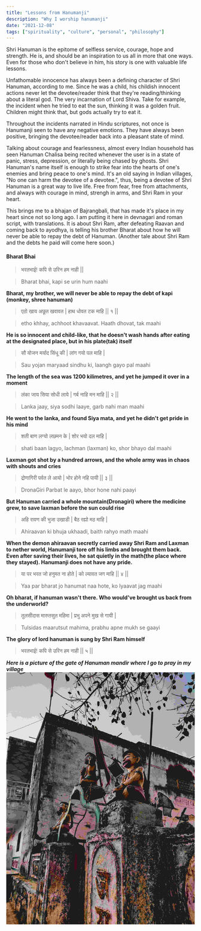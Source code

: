 ```yaml
---
title: "Lessons from Hanumanji"
description: "Why I worship hanumanji"
date: "2021-12-08"
tags: ["spirituality", "culture", "personal", "philosophy"]
---
```


Shri Hanuman is the epitome of selfless service, courage, hope and strength. He is, and should be an inspiration to us all in more that one ways. Even for those who don't believe in him, his story is one with valuable life lessons. 

Unfathomable innocence has always been a defining character of Shri Hanuman, according to me. Since he was a child, his childish innocent actions never let the devotee/reader think that they're reading/thinking about a literal god. The very incarnation of Lord Shiva. Take for example, the incident when he tried to eat the sun, thinking it was a golden fruit. Children might think that, but gods actually try to eat it. 

Throughout the incidents narrated in Hindu scriptures, not once is Hanumanji seen to have any negative emotions. They have always been positive, bringing the devotee/reader back into a pleasant state of mind.

Talking about courage and fearlessness, almost every Indian household has seen Hanuman Chalisa being recited whenever the user is in a state of panic, stress, depression, or literally being chased by ghosts. Shri Hanuman's name itself is enough to strike fear into the hearts of one's enemies and bring peace to one's mind. It's an old saying in Indian villages, "No one can harm the devotee of a devotee.", thus, being a devotee of Shri Hanuman is a great way to live life. Free from fear, free from attachments, and always with courage in mind, strengh in arms, and Shri Ram in your heart.

This brings me to a bhajan of Bajrangbali, that has made it's place in my heart since not so long ago. I am putting it here in devnagari and roman script, with translations. It is about Shri Ram, after defeating Raavan and coming back to ayodhya, is telling his brother Bharat about how he will never be able to repay the debt of Hanuman. (Another tale about Shri Ram and the debts he paid will come here soon.)

#### Bharat Bhai

> भरतभाई! कपि से उरिन हम नाही ||

> Bharat bhai, kapi se urin hum naahi

**Bharat, my brother, we will never be able to repay the debt of kapi (monkey, shree hanuman)**


>एठो खाय अछूत खवावत | हाथ धोवत टक माहि || १ ||

>etho khhay, achhoot khavaavat. Haath dhovat, tak maahi

**He is so innocent and child-like, that he doesn't wash hands after eating at the designated place, but in his plate(tak) itself**


>सौ योजन मर्याद सिंधू की | लांग गयो पल माहि |

>Sau yojan maryaad sindhu ki, laangh gayo pal maahi

**The length of the sea was 1200 kilimetres, and yet he jumped it over in a moment**


>लंका जाय सिया सोधी लाये | गर्ब नाहि मन माहि || २ ||

>Lanka jaay, siya sodhi laaye, garb nahi man maahi

**He went to the lanka, and found Siya mata, and yet he didn't get pride in his mind**


>शती बाण लग्यो लछमन के | शोर भयो दल माहि |

>shati baan lagyo, lachman (laxman) ko, shor bhayo dal maahi

**Laxman got shot by a hundred arrows, and the whole army was in chaos with shouts and cries**


>द्रोणागिरी पर्वत ले आयो | भोर होने नहि पायी || ३ ||

>DronaGiri Parbat le aayo, bhor hone nahi paayi

**But Hanuman carried a whole mountain(Dronagiri) where the medicine grew, to save laxman before the sun could rise**


>अहि रावण की भुजा उखाडी | बैठ रह्यो मठ माहि |

>Ahiraavan ki bhuja ukhaadi, baith rahyo math maahi

**When the demon ahiraavan secretly carried away Shri Ram and Laxman to nether world, Hanumanji tore off his limbs and brought them back. Even after saving their lives, he sat quietly in the math(the place where they stayed). Hanumanji does not have any pride.**


>या पर भरत जो हनुमत ना होते | को ल्यावत जग माहि || ४ ||

>Yaa par bharat jo hanumat naa hote, ko lyaavat jag maahi

**Oh bharat, if hanuman wasn't there. Who would've brought us back from the underworld?**


>तुलसीदास मारुतसुत महिमा | प्रभु अपने मुख से गायी |

>Tulsidas maarutsut mahima, prabhu apne mukh se gaayi

**The glory of lord hanuman is sung by Shri Ram himself**

>भरतभाई! कपि से उरिन हम नाही || ५ ||

***Here is a picture of the gate of Hanuman mandir where I go to pray in my village***
![Vanar](../../assets/HAN.jpg)


